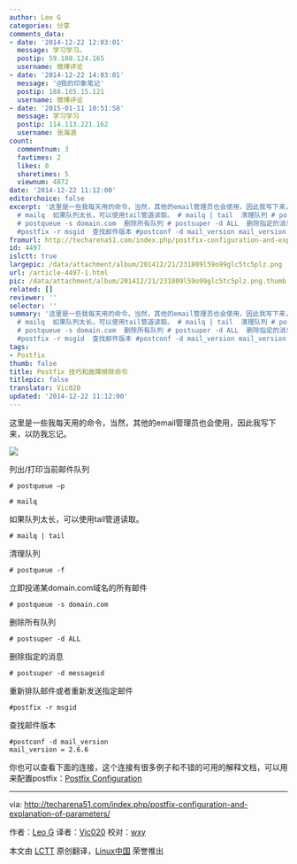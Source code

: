 ```yaml
---
author: Leo G
categories: 分享
comments_data:
- date: '2014-12-22 12:03:01'
  message: 学习学习。
  postip: 59.108.124.165
  username: 微博评论
- date: '2014-12-22 14:03:01'
  message: '@我的印象笔记'
  postip: 188.165.15.121
  username: 微博评论
- date: '2015-01-11 10:51:58'
  message: 学习学习
  postip: 114.113.221.162
  username: 张海浪
count:
  commentnum: 3
  favtimes: 2
  likes: 0
  sharetimes: 5
  viewnum: 4872
date: '2014-12-22 11:12:00'
editorchoice: false
excerpt: '这里是一些我每天用的命令，当然，其他的email管理员也会使用，因此我写下来，以防我忘记。  列出/打印当前邮件队列 # postqueue p
  # mailq  如果队列太长，可以使用tail管道读取。 # mailq | tail  清理队列 # postqueue -f  立即投递某domain.com域名的所有邮件
  # postqueue -s domain.com  删除所有队列 # postsuper -d ALL  删除指定的消息 # postsuper -d messageid  重新排队邮件或者重新发送指定邮件
  #postfix -r msgid  查找邮件版本 #postconf -d mail_version mail_version = 2.6.6  你也可以查看下面的连接，这个连接有很多例'
fromurl: http://techarena51.com/index.php/postfix-configuration-and-explanation-of-parameters/
id: 4497
islctt: true
largepic: /data/attachment/album/201412/21/231809l59o99glc5tc5plz.png
url: /article-4497-1.html
pic: /data/attachment/album/201412/21/231809l59o99glc5tc5plz.png.thumb.jpg
related: []
reviewer: ''
selector: ''
summary: '这里是一些我每天用的命令，当然，其他的email管理员也会使用，因此我写下来，以防我忘记。  列出/打印当前邮件队列 # postqueue p
  # mailq  如果队列太长，可以使用tail管道读取。 # mailq | tail  清理队列 # postqueue -f  立即投递某domain.com域名的所有邮件
  # postqueue -s domain.com  删除所有队列 # postsuper -d ALL  删除指定的消息 # postsuper -d messageid  重新排队邮件或者重新发送指定邮件
  #postfix -r msgid  查找邮件版本 #postconf -d mail_version mail_version = 2.6.6  你也可以查看下面的连接，这个连接有很多例'
tags:
- Postfix
thumb: false
title: Postfix 技巧和故障排除命令
titlepic: false
translator: Vic020
updated: '2014-12-22 11:12:00'
---
```


这里是一些我每天用的命令，当然，其他的email管理员也会使用，因此我写下来，以防我忘记。


![](/data/attachment/album/201412/21/231809l59o99glc5tc5plz.png)


列出/打印当前邮件队列



```
# postqueue –p

# mailq

```

如果队列太长，可以使用tail管道读取。



```
# mailq | tail

```

清理队列



```
# postqueue -f

```

立即投递某domain.com域名的所有邮件



```
# postqueue -s domain.com

```

删除所有队列



```
# postsuper -d ALL

```

删除指定的消息



```
# postsuper -d messageid

```

重新排队邮件或者重新发送指定邮件



```
#postfix -r msgid

```

查找邮件版本



```
#postconf -d mail_version
mail_version = 2.6.6

```

你也可以查看下面的连接，这个连接有很多例子和不错的可用的解释文档，可以用来配置postfix：[Postfix Configuration](http://www.apricot.net/apricot2004/doc/cd_content/24th%20February%202004/04%20-%20TTF%20Anti%20Spam%20&%20Anti%20Net%20Abuse%20-%20Suresh%20Ramasubramaniam/Devdas%20Bhagat.pdf)




---


via: <http://techarena51.com/index.php/postfix-configuration-and-explanation-of-parameters/>


作者：[Leo G](http://techarena51.com/) 译者：[Vic020](http://www.vicyu.net) 校对：[wxy](https://github.com/wxy)


本文由 [LCTT](https://github.com/LCTT/TranslateProject) 原创翻译，[Linux中国](http://linux.cn/) 荣誉推出